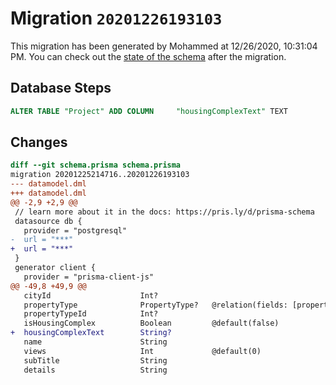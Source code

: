 # Migration `20201226193103`

This migration has been generated by Mohammed at 12/26/2020, 10:31:04 PM.
You can check out the [state of the schema](./schema.prisma) after the migration.

## Database Steps

```sql
ALTER TABLE "Project" ADD COLUMN     "housingComplexText" TEXT
```

## Changes

```diff
diff --git schema.prisma schema.prisma
migration 20201225214716..20201226193103
--- datamodel.dml
+++ datamodel.dml
@@ -2,9 +2,9 @@
 // learn more about it in the docs: https://pris.ly/d/prisma-schema
 datasource db {
   provider = "postgresql"
-  url = "***"
+  url = "***"
 }
 generator client {
   provider = "prisma-client-js"
@@ -49,8 +49,9 @@
   cityId                    Int?
   propertyType              PropertyType?   @relation(fields: [propertyTypeId], references: [id])
   propertyTypeId            Int?
   isHousingComplex          Boolean         @default(false)
+  housingComplexText        String?
   name                      String
   views                     Int             @default(0)
   subTitle                  String
   details                   String
```


